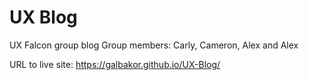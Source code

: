 # UX Blog
 UX Falcon group blog
Group members: Carly, Cameron, Alex and Alex

 URL to live site:
                    https://galbakor.github.io/UX-Blog/

            